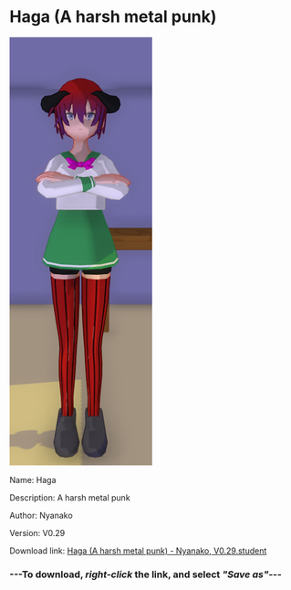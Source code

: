 # Haga (A harsh metal punk)

<img src = "https://raw.githubusercontent.com/Arbiter1223/Daigaku-Gurashi-Custom-Students/master/Students/Files/Haga%20(A%20harsh%20metal%20punk).png">

Name: Haga

Description: A harsh metal punk

Author: Nyanako

Version: V0.29

Download link: <a href="https://raw.githubusercontent.com/Arbiter1223/Daigaku-Gurashi-Custom-Students/master/Students/Files/Haga%20(A%20harsh%20metal%20punk)%20-%20Nyanako%2C%20V0.29.student">Haga (A harsh metal punk) - Nyanako, V0.29.student</a>

### ---**To download, _right-click_ the link, and select _"Save as"_**---
